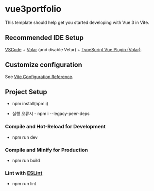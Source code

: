 #  vue3portfolio

This template should help get you started developing with Vue 3 in Vite.

## Recommended IDE Setup

[VSCode](https://code.visualstudio.com/) + [Volar](https://marketplace.visualstudio.com/items?itemName=Vue.volar) (and disable Vetur) + [TypeScript Vue Plugin (Volar)](https://marketplace.visualstudio.com/items?itemName=Vue.vscode-typescript-vue-plugin).

## Customize configuration

See [Vite Configuration Reference](https://vitejs.dev/config/).

## Project Setup

- npm install(npm i)
* 실행 오류시 - npm i --legacy-peer-deps



### Compile and Hot-Reload for Development

- npm run dev


### Compile and Minify for Production

- npm run build


### Lint with [ESLint](https://eslint.org/)

- npm run lint

